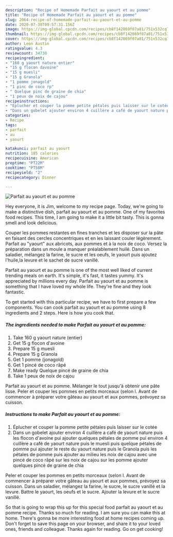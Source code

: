 ```yaml
---
description: "Recipe of Homemade Parfait au yaourt et au pomme"
title: "Recipe of Homemade Parfait au yaourt et au pomme"
slug: 2064-recipe-of-homemade-parfait-au-yaourt-et-au-pomme
date: 2020-07-30T09:57:31.156Z
image: https://img-global.cpcdn.com/recipes/cb8f142869f07a81/751x532cq70/parfait-au-yaourt-et-au-pomme-photo-principale-de-la-recette.jpg
thumbnail: https://img-global.cpcdn.com/recipes/cb8f142869f07a81/751x532cq70/parfait-au-yaourt-et-au-pomme-photo-principale-de-la-recette.jpg
cover: https://img-global.cpcdn.com/recipes/cb8f142869f07a81/751x532cq70/parfait-au-yaourt-et-au-pomme-photo-principale-de-la-recette.jpg
author: Leon Austin
ratingvalue: 4.3
reviewcount: 34730
recipeingredient:
- "160 g yaourt nature entier"
- "15 g flocon davoine"
- "15 g muesli"
- "15 g Granola"
- "1 pomme jonagold"
- "1 pinc de coco rp"
- " Quelque pinc de graine de chia"
- "1 peux de noix de cajou"
recipeinstructions:
- "Éplucher et couper la pomme petite pétales puis laisser sur le cotée"
- "Dans un gobelet ajouter environ 4 cuillère a café de yaourt nature puis les flocon d&#39;avoine pui ajouter quelques pétales de pomme pui environ 4 cuillère a café de yaourt nature puis le muesli puis quelque pétales de pomme pui ajouter le reste du yaourt nature puis le Granola puis les pétales de pomme puis ajouter au milieu les noix de cajou avec une pincé de coco râpé sur les noix de cajou sur les pomme ajouter quelques pincé de graine de chia"
categories:
- Recipe
tags:
- parfait
- au
- yaourt

katakunci: parfait au yaourt 
nutrition: 185 calories
recipecuisine: American
preptime: "PT22M"
cooktime: "PT58M"
recipeyield: "2"
recipecategory: Dinner

---
```



![Parfait au yaourt et au pomme](https://img-global.cpcdn.com/recipes/cb8f142869f07a81/751x532cq70/parfait-au-yaourt-et-au-pomme-photo-principale-de-la-recette.jpg)

Hey everyone, it is Jim, welcome to my recipe page. Today, we're going to make a distinctive dish, parfait au yaourt et au pomme. One of my favorites food recipes. This time, I am going to make it a little bit tasty. This is gonna smell and look delicious.

Couper les pommes restantes en fines tranches et les disposer sur la pâte en faisant des cercles concentriques et en les laissant couler légèrement. Parfait au &#34;yaourt&#34; aux abricots, aux pommes et à la noix de coco. Versez la préparation dans un moule a manquer préalablement huilé. Dans un saladier, mélangez la farine, le sucre et les oeufs, le yaourt puis ajoutez l&#39;huile,la levure et le sachet de sucre vanillé.

Parfait au yaourt et au pomme is one of the most well liked of current trending meals on earth. It's simple, it's fast, it tastes yummy. It's appreciated by millions every day. Parfait au yaourt et au pomme is something that I have loved my whole life. They're fine and they look fantastic.


To get started with this particular recipe, we have to first prepare a few components. You can cook parfait au yaourt et au pomme using 8 ingredients and 2 steps. Here is how you cook that.

<!--inarticleads1-->

##### The ingredients needed to make Parfait au yaourt et au pomme:

1. Take 160 g yaourt nature (entier)
1. Get 15 g flocon d&#39;avoine
1. Prepare 15 g muesli
1. Prepare 15 g Granola
1. Get 1 pomme (jonagold)
1. Get 1 pincé de coco râpé
1. Make ready  Quelque pincé de graine de chia
1. Take 1 peux de noix de cajou


Parfait au yaourt et au pomme. Mélanger le tout jusqu&#39;à obtenir une pâte lisse. Peler et couper les pommes en petits morceaux (selon l. Avant de commencer à préparer votre gâteau au yaourt et aux pommes, prévoyez sa cuisson. 

<!--inarticleads2-->

##### Instructions to make Parfait au yaourt et au pomme:

1. Éplucher et couper la pomme petite pétales puis laisser sur le cotée
1. Dans un gobelet ajouter environ 4 cuillère a café de yaourt nature puis les flocon d&#39;avoine pui ajouter quelques pétales de pomme pui environ 4 cuillère a café de yaourt nature puis le muesli puis quelque pétales de pomme pui ajouter le reste du yaourt nature puis le Granola puis les pétales de pomme puis ajouter au milieu les noix de cajou avec une pincé de coco râpé sur les noix de cajou sur les pomme ajouter quelques pincé de graine de chia


Peler et couper les pommes en petits morceaux (selon l. Avant de commencer à préparer votre gâteau au yaourt et aux pommes, prévoyez sa cuisson. Dans un saladier, mélangez la farine, le sucre, le sucre vanillé et la levure. Battre le yaourt, les oeufs et le sucre. Ajouter la levure et le sucre vanillé. 

So that is going to wrap this up for this special food parfait au yaourt et au pomme recipe. Thanks so much for reading. I am sure you can make this at home. There's gonna be more interesting food at home recipes coming up. Don't forget to save this page on your browser, and share it to your loved ones, friends and colleague. Thanks again for reading. Go on get cooking!
